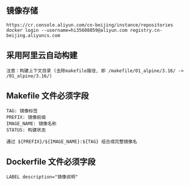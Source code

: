 ## 镜像存储

    https://cr.console.aliyun.com/cn-beijing/instance/repositories
    docker login --username=hi35608059@aliyun.com registry.cn-beijing.aliyuncs.com

## 采用阿里云自动构建

    注意：构建上下文目录 (去除makefile路径, 即 /makefile/01_alpine/3.16/ -> /01_alpine/3.16/)


## Makefile 文件必须字段

    TAG: 镜像标签
    PREFIX: 镜像前缀
    IMAGE_NAME: 镜像名称
    STATUS: 构建状态

    通过 ${PREFIX}/${IMAGE_NAME}:${TAG} 组合成完整镜像名

## Dockerfile 文件必须字段
    
    LABEL description="镜像说明"


## 